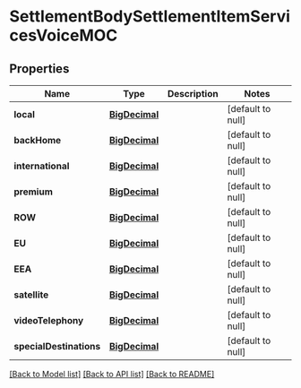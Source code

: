 # SettlementBodySettlementItemServicesVoiceMOC
## Properties

Name | Type | Description | Notes
------------ | ------------- | ------------- | -------------
**local** | [**BigDecimal**](number.md) |  | [default to null]
**backHome** | [**BigDecimal**](number.md) |  | [default to null]
**international** | [**BigDecimal**](number.md) |  | [default to null]
**premium** | [**BigDecimal**](number.md) |  | [default to null]
**ROW** | [**BigDecimal**](number.md) |  | [default to null]
**EU** | [**BigDecimal**](number.md) |  | [default to null]
**EEA** | [**BigDecimal**](number.md) |  | [default to null]
**satellite** | [**BigDecimal**](number.md) |  | [default to null]
**videoTelephony** | [**BigDecimal**](number.md) |  | [default to null]
**specialDestinations** | [**BigDecimal**](number.md) |  | [default to null]

[[Back to Model list]](../README.md#documentation-for-models) [[Back to API list]](../README.md#documentation-for-api-endpoints) [[Back to README]](../README.md)


